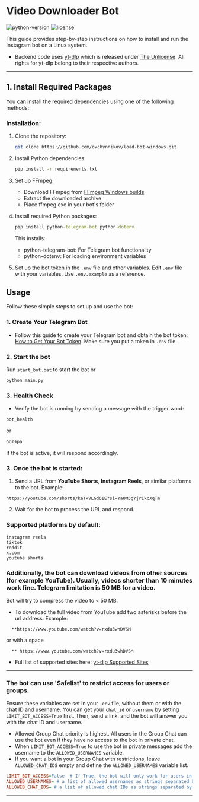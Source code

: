 # Video Downloader Bot

![python-version](https://img.shields.io/badge/python-3.9_|_3.10_|_3.11_|_3.12_|_3.13-blue.svg)
[![license](https://img.shields.io/badge/License-MIT-blue.svg)](LICENSE)

This guide provides step-by-step instructions on how to install and run the Instagram bot on a Linux system.
- Backend code uses [yt-dlp](https://github.com/yt-dlp/yt-dlp) which is released under [The Unlicense](https://unlicense.org/). All rights for yt-dlp belong to their respective authors. 
---

## 1. Install Required Packages

You can install the required dependencies using one of the following methods:

### Installation:

1. Clone the repository:
   ```sh
   git clone https://github.com/ovchynnikov/load-bot-windows.git
   ```

2. Install Python dependencies:
   ```bash
   pip install -r requirements.txt
   ```

3. Set up FFmpeg:
   - Download FFmpeg from [FFmpeg Windows builds](https://www.ffmpeg.org/download.html#build-windows)
   - Extract the downloaded archive
   - Place ffmpeg.exe in your bot's folder

4. Install required Python packages:
   ```cmd
   pip install python-telegram-bot python-dotenv
   ```
   This installs:
   - python-telegram-bot: For Telegram bot functionality 
   - python-dotenv: For loading environment variables

5. Set up the bot token in the `.env` file and other variables.
  Edit `.env` file with your variables. Use `.env.example` as a reference.

## Usage

Follow these simple steps to set up and use the bot:

### 1. Create Your Telegram Bot
- Follow this guide to create your Telegram bot and obtain the bot token:  
  [How to Get Your Bot Token](https://www.freecodecamp.org/news/how-to-create-a-telegram-bot-using-python/).
  Make sure you put a token in `.env` file.

### 2. Start the bot
Run `start_bot.bat` to start the bot
or 
```cmd
python main.py
```

### 3. Health Check
- Verify the bot is running by sending a message with the trigger word:
```sh
bot_health
```
or
```sh
ботяра
```

If the bot is active, it will respond accordingly.

### 3. Once the bot is started:
  1. Send a URL from **YouTube Shorts**, **Instagram Reels**, or similar platforms to the bot.
  Example:
  ```
  https://youtube.com/shorts/kaTxVLGd6IE?si=YaUM3gYjr1kcXqTm
  ```
  2. Wait for the bot to process the URL and respond.

### Supported platforms by default:
   ```
   instagram reels
   tiktok
   reddit
   x.com
   youtube shorts
   ```

### Additionally, the bot can download videos from other sources (for example YouTube). Usually, videos shorter than 10 minutes work fine. Telegram limitation is 50 MB for a video.
Bot will try to compress the video to < 50 MB.

- To download the full video from YouTube add two asterisks before the url address.
Example:
```
  **https://www.youtube.com/watch?v=rxdu3whDVSM
```
or with a space
```
  ** https://www.youtube.com/watch?v=rxdu3whDVSM
``` 

- Full list of supported sites here: [yt-dlp Supported Sites](https://github.com/yt-dlp/yt-dlp/blob/master/supportedsites.md)
---
### The bot can use 'Safelist' to restrict access for users or groups.
Ensure these variables are set in your `.env` file, without them or with the chat ID and username.
You can get your `chat_id` or `username` by setting `LIMIT_BOT_ACCESS=True` first. Then, send a link, and the bot will answer you with the chat ID and username.
- Allowed Group Chat priority is highest. All users in the Group Chat can use the bot even if they have no access to the bot in private chat.
- When `LIMIT_BOT_ACCESS=True` to use the bot in private messages add the username to the `ALLOWED_USERNAMES` variable.
- If you want a bot in your Group Chat with restrictions, leave `ALLOWED_CHAT_IDS` empty and define the `ALLOWED_USERNAMES` variable list.
```ini
LIMIT_BOT_ACCESS=False  # If True, the bot will only work for users in ALLOWED_USERNAMES or ALLOWED_CHAT_IDS
ALLOWED_USERNAMES= # a list of allowed usernames as strings separated by commas. Example: ALLOWED_USERNAMES=username1,username2,username3
ALLOWED_CHAT_IDS= # a list of allowed chat IDs as strings separated by commas. Example: ALLOWED_CHAT_IDS=-12349,12345,123456
```
---
